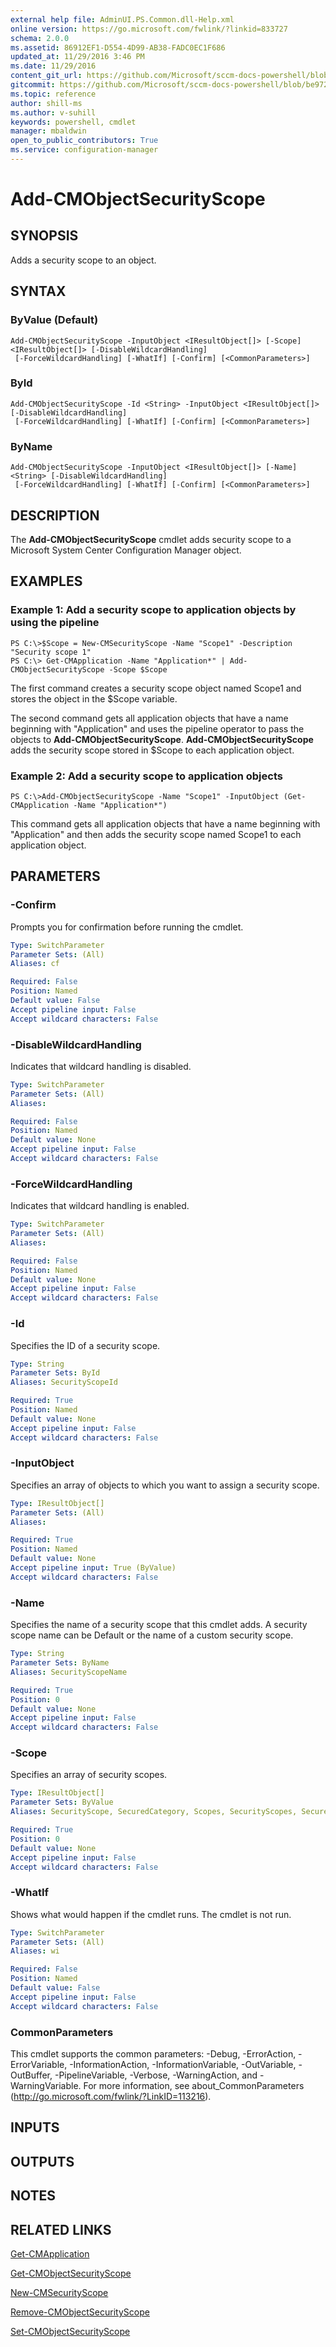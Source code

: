 ```yaml
---
external help file: AdminUI.PS.Common.dll-Help.xml
online version: https://go.microsoft.com/fwlink/?linkid=833727
schema: 2.0.0
ms.assetid: 86912EF1-D554-4D99-AB38-FADC0EC1F686
updated_at: 11/29/2016 3:46 PM
ms.date: 11/29/2016
content_git_url: https://github.com/Microsoft/sccm-docs-powershell/blob/master/sccm-cmdlets/ConfigurationManager/vlatest/Add-CMObjectSecurityScope.md
gitcommit: https://github.com/Microsoft/sccm-docs-powershell/blob/be9723fe908914c0e1ed2689b3ffaa3b56f1b53b/sccm-cmdlets/ConfigurationManager/vlatest/Add-CMObjectSecurityScope.md
ms.topic: reference
author: shill-ms
ms.author: v-suhill
keywords: powershell, cmdlet
manager: mbaldwin
open_to_public_contributors: True
ms.service: configuration-manager
---
```


# Add-CMObjectSecurityScope

## SYNOPSIS
Adds a security scope to an object.

## SYNTAX

### ByValue (Default)
```
Add-CMObjectSecurityScope -InputObject <IResultObject[]> [-Scope] <IResultObject[]> [-DisableWildcardHandling]
 [-ForceWildcardHandling] [-WhatIf] [-Confirm] [<CommonParameters>]
```

### ById
```
Add-CMObjectSecurityScope -Id <String> -InputObject <IResultObject[]> [-DisableWildcardHandling]
 [-ForceWildcardHandling] [-WhatIf] [-Confirm] [<CommonParameters>]
```

### ByName
```
Add-CMObjectSecurityScope -InputObject <IResultObject[]> [-Name] <String> [-DisableWildcardHandling]
 [-ForceWildcardHandling] [-WhatIf] [-Confirm] [<CommonParameters>]
```

## DESCRIPTION
The **Add-CMObjectSecurityScope** cmdlet adds security scope to a Microsoft System Center Configuration Manager object.

## EXAMPLES

### Example 1: Add a security scope to application objects by using the pipeline
```
PS C:\>$Scope = New-CMSecurityScope -Name "Scope1" -Description "Security scope 1"
PS C:\> Get-CMApplication -Name "Application*" | Add-CMObjectSecurityScope -Scope $Scope
```

The first command creates a security scope object named Scope1 and stores the object in the $Scope variable.

The second command gets all application objects that have a name beginning with "Application" and uses the pipeline operator to pass the objects to **Add-CMObjectSecurityScope**.
**Add-CMObjectSecurityScope** adds the security scope stored in $Scope to each application object.

### Example 2: Add a security scope to application objects
```
PS C:\>Add-CMObjectSecurityScope -Name "Scope1" -InputObject (Get-CMApplication -Name "Application*")
```

This command gets all application objects that have a name beginning with "Application" and then adds the security scope named Scope1 to each application object.

## PARAMETERS

### -Confirm
Prompts you for confirmation before running the cmdlet.

```yaml
Type: SwitchParameter
Parameter Sets: (All)
Aliases: cf

Required: False
Position: Named
Default value: False
Accept pipeline input: False
Accept wildcard characters: False
```

### -DisableWildcardHandling
Indicates that wildcard handling is disabled.

```yaml
Type: SwitchParameter
Parameter Sets: (All)
Aliases: 

Required: False
Position: Named
Default value: None
Accept pipeline input: False
Accept wildcard characters: False
```

### -ForceWildcardHandling
Indicates that wildcard handling is enabled.

```yaml
Type: SwitchParameter
Parameter Sets: (All)
Aliases: 

Required: False
Position: Named
Default value: None
Accept pipeline input: False
Accept wildcard characters: False
```

### -Id
Specifies the ID of a security scope.

```yaml
Type: String
Parameter Sets: ById
Aliases: SecurityScopeId

Required: True
Position: Named
Default value: None
Accept pipeline input: False
Accept wildcard characters: False
```

### -InputObject
Specifies an array of objects to which you want to assign a security scope.

```yaml
Type: IResultObject[]
Parameter Sets: (All)
Aliases: 

Required: True
Position: Named
Default value: None
Accept pipeline input: True (ByValue)
Accept wildcard characters: False
```

### -Name
Specifies the name of a security scope that this cmdlet adds.
A security scope name can be Default or the name of a custom security scope.

```yaml
Type: String
Parameter Sets: ByName
Aliases: SecurityScopeName

Required: True
Position: 0
Default value: None
Accept pipeline input: False
Accept wildcard characters: False
```

### -Scope
Specifies an array of security scopes.

```yaml
Type: IResultObject[]
Parameter Sets: ByValue
Aliases: SecurityScope, SecuredCategory, Scopes, SecurityScopes, SecuredCategories

Required: True
Position: 0
Default value: None
Accept pipeline input: False
Accept wildcard characters: False
```

### -WhatIf
Shows what would happen if the cmdlet runs.
The cmdlet is not run.

```yaml
Type: SwitchParameter
Parameter Sets: (All)
Aliases: wi

Required: False
Position: Named
Default value: False
Accept pipeline input: False
Accept wildcard characters: False
```

### CommonParameters
This cmdlet supports the common parameters: -Debug, -ErrorAction, -ErrorVariable, -InformationAction, -InformationVariable, -OutVariable, -OutBuffer, -PipelineVariable, -Verbose, -WarningAction, and -WarningVariable. For more information, see about_CommonParameters (http://go.microsoft.com/fwlink/?LinkID=113216).

## INPUTS

## OUTPUTS

## NOTES

## RELATED LINKS

[Get-CMApplication](xref:ConfigurationManager/vlatest/Get-CMApplication.md)

[Get-CMObjectSecurityScope](xref:ConfigurationManager/vlatest/Get-CMObjectSecurityScope.md)

[New-CMSecurityScope](xref:ConfigurationManager/vlatest/New-CMSecurityScope.md)

[Remove-CMObjectSecurityScope](xref:ConfigurationManager/vlatest/Remove-CMObjectSecurityScope.md)

[Set-CMObjectSecurityScope](xref:ConfigurationManager/vlatest/Set-CMObjectSecurityScope.md)



